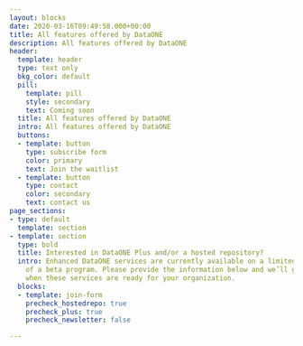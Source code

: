 ```yaml
---
layout: blocks
date: 2020-03-16T09:49:58.000+00:00
title: All features offered by DataONE
description: All features offered by DataONE
header:
  template: header
  type: text only
  bkg_color: default
  pill:
    template: pill
    style: secondary
    text: Coming soon
  title: All features offered by DataONE
  intro: All features offered by DataONE
  buttons:
  - template: button
    type: subscribe form
    color: primary
    text: Join the waitlist
  - template: button
    type: contact
    color: secondary
    text: contact us
page_sections:
- type: default
  template: section
- template: section
  type: bold
  title: Interested in DataONE Plus and/or a hosted repository?
  intro: Enhanced DataONE services are currently available on a limited basis as part
    of a beta program. Please provide the information below and we’ll get in touch
    when these services are ready for your organization.
  blocks:
  - template: join-form
    precheck_hostedrepo: true
    precheck_plus: true
    precheck_newsletter: false

---
```


